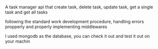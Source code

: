 A task manager api that create task, delete task, update task, 
get a single task and get all tasks

following the standard work development procedure, handling errors propperly and properly
implementing middlewares

I used mongodb as the database, you can check it out and test it out on your machin
